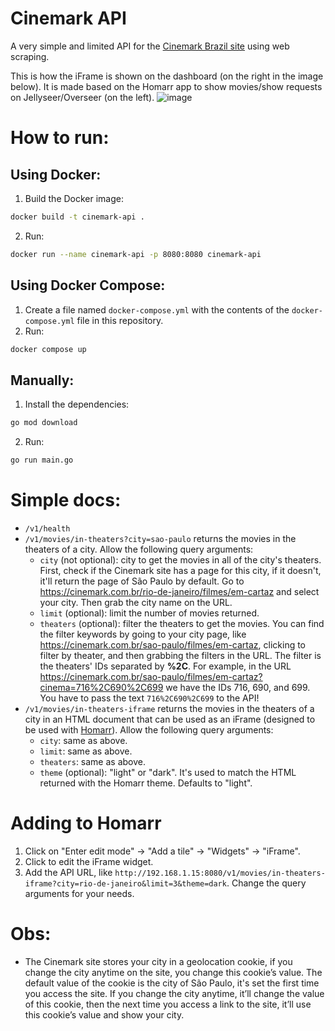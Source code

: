 # Cinemark API

A very simple and limited API for the [Cinemark Brazil site](https://cinemark.com.br) using web scraping.

This is how the iFrame is shown on the dashboard (on the right in the image below). It is made based on the Homarr app to show movies/show requests on Jellyseer/Overseer (on the left).
![image](https://github.com/diogovalentte/cinemark-api/assets/49578155/fe6fd2bf-f2b1-45b7-8b40-4676819042f1)

# How to run:

## Using Docker:

1. Build the Docker image:

```sh
docker build -t cinemark-api .
```

2. Run:

```sh
docker run --name cinemark-api -p 8080:8080 cinemark-api
```

## Using Docker Compose:

1. Create a file named `docker-compose.yml` with the contents of the `docker-compose.yml` file in this repository.
2. Run:

```sh
docker compose up
```

## Manually:

1. Install the dependencies:

```sh
go mod download
```

2. Run:

```sh
go run main.go
```

# Simple docs:

- `/v1/health`
- `/v1/movies/in-theaters?city=sao-paulo` returns the movies in the theaters of a city. Allow the following query arguments:
  - `city` (not optional): city to get the movies in all of the city's theaters. First, check if the Cinemark site has a page for this city, if it doesn't, it'll return the page of São Paulo by default. Go to https://cinemark.com.br/rio-de-janeiro/filmes/em-cartaz and select your city. Then grab the city name on the URL.
  - `limit` (optional): limit the number of movies returned.
  - `theaters` (optional): filter the theaters to get the movies. You can find the filter keywords by going to your city page, like https://cinemark.com.br/sao-paulo/filmes/em-cartaz, clicking to filter by theater, and then grabbing the filters in the URL. The filter is the theaters' IDs separated by **%2C**. For example, in the URL https://cinemark.com.br/sao-paulo/filmes/em-cartaz?cinema=716%2C690%2C699 we have the IDs 716, 690, and 699. You have to pass the text `716%2C690%2C699` to the API!
- `/v1/movies/in-theaters-iframe` returns the movies in the theaters of a city in an HTML document that can be used as an iFrame (designed to be used with [Homarr](https://github.com/ajnart/homarr)). Allow the following query arguments:
  - `city`: same as above.
  - `limit`: same as above.
  - `theaters`: same as above.
  - `theme` (optional): "light" or "dark". It's used to match the HTML returned with the Homarr theme. Defaults to "light".

# Adding to Homarr

1. Click on "Enter edit mode" -> "Add a tile" -> "Widgets" -> "iFrame".
2. Click to edit the iFrame widget.
3. Add the API URL, like `http://192.168.1.15:8080/v1/movies/in-theaters-iframe?city=rio-de-janeiro&limit=3&theme=dark`. Change the query arguments for your needs.

# Obs:
- The Cinemark site stores your city in a geolocation cookie, if you change the city anytime on the site, you change this cookie’s value. The default value of the cookie is the city of São Paulo, it's set the first time you access the site. If you change the city anytime, it’ll change the value of this cookie, then the next time you access a link to the site, it’ll use this cookie’s value and show your city.

